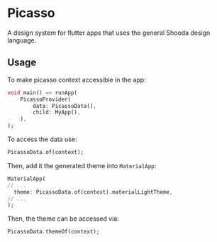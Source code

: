 # Picasso

A design system for flutter apps that uses the general Shooda design language.

## Usage 

To make picasso context accessible in the app:

```dart
void main() => runApp(
    PicassoProvider(
        data: PicassoData(),
        child: MyApp(),
    ),
);
```

To access the data use:

```dart
PicassoData.of(context);
```

Then, add it the generated theme into `MaterialApp`: 

```dart
MaterialApp(
// ...
  theme: PicassoData.of(context).materialLightTheme,
// ...
);
```

Then, the theme can be accessed via:

```dart
PicassoData.themeOf(context);
```

